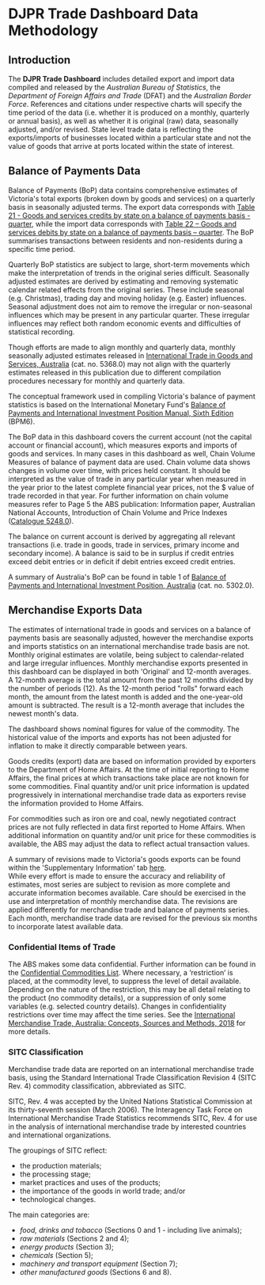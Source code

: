 # DJPR Trade Dashboard Data Methodology

## Introduction

The **DJPR Trade Dashboard** includes detailed export and import data compiled and released by the *Australian Bureau of Statistics*, the *Department of Foreign Affairs and Trade* (DFAT) and the *Australian Border Force*. References and citations under respective charts will specify the time period of the data (i.e. whether it is produced on a monthly, quarterly or annual basis), as well as whether it is original (raw) data, seasonally adjusted, and/or revised. State level trade data is reflecting the exports/imports of businesses located within a particular state and not the value of goods that arrive at ports located within the state of interest.

## Balance of Payments Data

Balance of Payments (BoP) data contains comprehensive estimates of Victoria's total exports (broken down by goods and services) on a quarterly basis in seasonally adjusted terms. The export data corresponds with [Table 21 - Goods and services credits by state on a balance of payments basis - quarter](https://www.abs.gov.au/statistics/economy/international-trade/balance-payments-and-international-investment-position-australia/latest-release), while the import data corresponds with [Table 22 – Goods and services debits by state on a balance of payments basis – quarter](https://www.abs.gov.au/statistics/economy/international-trade/balance-payments-and-international-investment-position-australia/latest-release#data-download). The BoP summarises transactions between residents and non-residents during a specific time period.  

Quarterly BoP statistics are subject to large, short-term movements which make the interpretation of trends in the original series difficult. Seasonally adjusted estimates are derived by estimating and removing systematic calendar related effects from the original series. These include seasonal (e.g. Christmas), trading day and moving holiday (e.g. Easter) influences. Seasonal adjustment does not aim to remove the irregular or non-seasonal influences which may be present in any particular quarter. These irregular influences may reflect both random economic events and difficulties of statistical recording. 

Though efforts are made to align monthly and quarterly data, monthly seasonally adjusted estimates released in [International Trade in Goods and Services, Australia](https://www.abs.gov.au/statistics/economy/international-trade/international-trade-goods-and-services-australia/latest-release) (cat. no. 5368.0) may not align with the quarterly estimates released in this publication due to different compilation procedures necessary for monthly and quarterly data. 

The conceptual framework used in compiling Victoria's balance of payment statistics is based on the International Monetary Fund's [Balance of Payments and International Investment Position Manual, Sixth Edition](https://www.imf.org/external/pubs/ft/bop/2007/bopman6.htm) (BPM6).  

The BoP data in this dashboard covers the current account (not the capital account or financial account), which measures exports and imports of goods and services. In many cases in this dashboard as well, Chain Volume Measures of balance of payment data are used. Chain volume data shows changes in volume over time, with prices held constant. It should be interpreted as the value of trade in any particular year when measured in the year prior to the latest complete financial year prices, not the $ value of trade recorded in that year. For further information on chain volume measures refer to Page 5 the ABS publication: Information paper, Australian National Accounts, Introduction of Chain Volume and Price Indexes ([Catalogue 5248.0](https://www.abs.gov.au/AUSSTATS/abs@.nsf/Lookup/5248.0Main+Features1Sep%201997?OpenDocument)).

The balance on current account is derived by aggregating all relevant transactions (i.e. trade in goods, trade in services, primary income and secondary income). A balance is said to be in surplus if credit entries exceed debit entries or in deficit if debit entries exceed credit entries.  

A summary of Australia's BoP can be found in table 1 of [Balance of Payments and International Investment Position, Australia](https://www.abs.gov.au/statistics/economy/international-trade/balance-payments-and-international-investment-position-australia/latest-release#data-download) (cat. no. 5302.0). 

## Merchandise Exports Data

The estimates of international trade in goods and services on a balance of payments basis are seasonally adjusted, however the merchandise exports and imports statistics on an international merchandise trade basis are not. Monthly original estimates are volatile, being subject to calendar-related and large irregular influences. Monthly merchandise exports presented in this dashboard can be displayed in both 'Original' and 12-month averages. A 12-month average is the total amount from the past 12 months divided by the number of periods (12). As the 12-month period "rolls" forward each month, the amount from the latest month is added and the one-year-old amount is subtracted. The result is a 12-month average that includes the newest month's data.  

The dashboard shows nominal figures for value of the commodity. The historical value of the imports and exports has not been adjusted for inflation to make it directly comparable between years. 
 
Goods credits (export) data are based on information provided by exporters to the Department of Home Affairs. At the time of initial reporting to Home Affairs, the final prices at which transactions take place are not known for some commodities. Final quantity and/or unit price information is updated progressively in international merchandise trade data as exporters revise the information provided to Home Affairs. 

For commodities such as iron ore and coal, newly negotiated contract prices are not fully reflected in data first reported to Home Affairs. When additional information on quantity and/or unit price for these commodities is available, the ABS may adjust the data to reflect actual transaction values. 

A summary of revisions made to Victoria's goods exports can be found within the 'Supplementary Information' tab [here](https://www.abs.gov.au/statistics/economy/international-trade/international-trade-goods-and-services-australia/latest-release#supplementary-information).  
While every effort is made to ensure the accuracy and reliability of estimates, most series are subject to revision as more complete and accurate information becomes available. Care should be exercised in the use and interpretation of monthly merchandise data. The revisions are applied differently for merchandise trade and balance of payments series. Each month, merchandise trade data are revised for the previous six months to incorporate latest available data. 

### Confidential Items of Trade

The ABS makes some data confidential. Further information can be found in the [Confidential Commodities List](https://www.abs.gov.au/statistics/economy/international-trade/international-merchandise-trade-confidential-commodities-list/latest-release#data-download). Where necessary, a ‘restriction’ is placed, at the commodity level, to suppress the level of detail available. Depending on the nature of the restriction, this may be all detail relating to the product (no commodity details), or a suppression of only some variables (e.g. selected country details). Changes in confidentiality restrictions over time may affect the time series. See the [International Merchandise Trade, Australia: Concepts, Sources and Methods, 2018](https://www.abs.gov.au/ausstats/abs@.nsf/mf/5489.0) for more details.

### SITC Classification

Merchandise trade data are reported on an international merchandise trade basis, using the Standard International Trade Classification Revision 4 (SITC Rev. 4) commodity classification, abbreviated as SITC.  

SITC, Rev. 4 was accepted by the United Nations Statistical Commission at its thirty-seventh session (March 2006). The Interagency Task Force on International Merchandise Trade Statistics recommends SITC, Rev. 4 for use in the analysis of international merchandise trade by interested countries and international organizations. 

The groupings of SITC reflect: 

- the production materials;  
- the processing stage; 
- market practices and uses of the products; 
- the importance of the goods in world trade; and/or
- technological changes. 

The main categories are:

- *food, drinks and tobacco* (Sections 0 and 1 - including live animals);  
- *raw materials* (Sections 2 and 4); 
- *energy products* (Section 3); 
- *chemicals* (Section 5); 
- *machinery and transport equipment* (Section 7); 
- *other manufactured goods* (Sections 6 and 8). 


